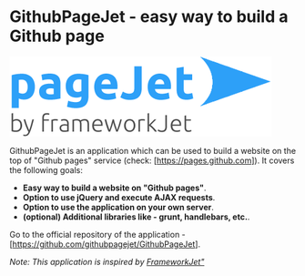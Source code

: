 # GithubPageJet - easy way to build a Github page
![Logo](https://raw.githubusercontent.com/githubpagejet/GithubPageJet/master/resources/pageJet-logo.png)

GithubPageJet is an application which can be used to build a website on the top of "Github pages" service (check: [https://pages.github.com]). It covers the following goals:
- **Easy way to build a website on "Github pages"**.
- **Option to use jQuery and execute AJAX requests**.
- **Option to use the application on your own server**.
- **(optional) Additional libraries like - grunt, handlebars, etc.**.

Go to the official repository of the application - [https://github.com/githubpagejet/GithubPageJet].

*Note: This application is inspired by [FrameworkJet"](https://github.com/frameworkjet/FrameworkJet)*
